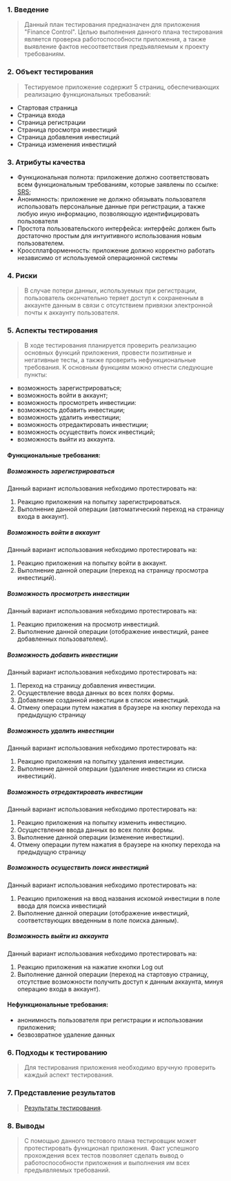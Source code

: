 ### 1. Введение
> Данный план тестирования предназначен для приложения "Finance Control". Целью выполнения данного плана 
тестирования является проверка работоспособности приложения, а также выявление фактов несоответствия 
предъявляемым к проекту требованиям.

### 2. Объект тестирования
> Тестируемое приложение содержит 5 страниц, обеспечивающих реализацию функциональных требований:
 - Стартовая страница
 - Страница входа
 - Страница регистрации
 - Страница просмотра инвестиций
 - Страница добавления инвестиций
 - Страница изменения инвестиций

### 3. Атрибуты качества
- Функциональная полнота: приложение должно соответствовать всем функциональным требованиям,
которые заявлены по ссылке: [SRS](https://github.com/NikitaGoncharov650505/finance-control/blob/master/requirements/srs.md);
- Анонимность: приложение не должно обязывать пользователя использовать персональные данные при
регистрации, а также любую иную информацию, позволяющую идентифицировать пользователя
- Простота пользовательского интерфейса: интерфейс должен быть достаточно простым для интуитивного
использования новым пользователем.
- Кроссплатформенность: приложение должно корректно работать независимо от используемой операционной
системы

### 4. Риски
> В случае потери данных, используемых при регистрации, пользователь окончательно теряет доступ к
сохраненным в аккаунте данным в связи с отсутствием привязки электронной почты к аккаунту пользователя.

### 5. Аспекты тестирования
> В ходе тестирования планируется проверить реализацию основных функций приложения, провести позитивные
и негативные тесты, а также проверить нефункциональные требования. К основным функциям можно отнести
следующие пункты:

- возможность зарегистрироваться;
- возможность войти в аккаунт;
- возможность просмотреть инвестиции:
- возможность добавить инвестиции;
- возможность удалить инвестиции;
- возможность отредактировать инвестиции;
- возможность осуществить поиск инвестиций;
- возможность выйти из аккаунта.

#### Функциональные требования:

##### Возможность зарегистрироваться
Данный вариант использования небходимо протестировать на:
1. Реакцию приложения на попытку зарегистрироваться.
2. Выполнение данной операции (автоматический переход на страницу входа в аккаунт).

##### Возможность войти в аккаунт
Данный вариант использования небходимо протестировать на:
1. Реакцию приложения на попытку войти в аккаунт.
2. Выполнение данной операции (переход на страницу просмотра инвестиций).

##### Возможность просмотреть инвестиции
Данный вариант использования небходимо протестировать на:
1. Реакцию приложения на просмотр инвестиций.
2. Выполнение данной операции (отображение инвестиций, ранее добавленных пользователем).

##### Возможность добавить инвестиции
Данный вариант использования небходимо протестировать на:
1. Переход на страницу добавления инвестиции.
2. Осуществление ввода данных во всех полях формы.
3. Добавление созданной инвестиции в список инвестиций.
4. Отмену операции путем нажатия в браузере на кнопку перехода на предыдущую страницу

##### Возможность удалить инвестиции
Данный вариант использования небходимо протестировать на:
1. Реакцию приложения на попытку удаления инвестиции.
2. Выполнение данной операции (удаление инвестиции из списка инвестиций).

##### Возможность отредактировать инвестиции
Данный вариант использования небходимо протестировать на:
1. Реакцию приложения на попытку изменить инвестицию.
2. Осуществление ввода данных во всех полях формы.
3. Выполнение данной операции (изменение инвестиции).
4. Отмену операции путем нажатия в браузере на кнопку перехода на предыдущую страницу

##### Возможность осуществить поиск инвестиций
Данный вариант использования небходимо протестировать на:
1. Реакцию приложения на ввод названия искомой инвестиции в поле ввода для поиска инвестиций
2. Выполнение данной операции (отображение инвестиций, соответствующих введенным в поле поиска данным).

##### Возможность выйти из аккаунта
Данный вариант использования небходимо протестировать на:
1. Реакцию приложения на нажатие кнопки Log out
2. Выполнение данной операции (переход на стартовую страницу, отсутствие возможности получить
доступ к данным аккаунта, минуя операцию входа в аккаунт).

#### Нефункциональные требования:
- анонимность пользователя при регистрации и использовании приложения;
- безвозвратное удаление данных

### 6. Подходы к тестированию
> Для тестирования приложения необходимо вручную проверить каждый аспект тестирования.

### 7. Представление результатов
> [Результаты тестирования](https://github.com/NikitaGoncharov650505/finance-control/blob/master/documentation/Testing/testResults.md).

### 8. Выводы
> С помощью данного тестового плана тестировщик может протестировать функционал приложения.
Факт успешного прохождения всех тестов позволяет сделать вывод о работоспособности приложения
и выполнения им всех предъявляемых требований.
